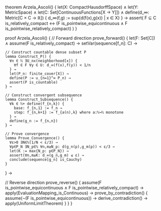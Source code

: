 theorem Arzela_Ascoli() {
  let(X: CompactHausdorffSpace) ∧
  let(Y: MetricSpace) ∧
  let(C: Set[ContinuousFunctions[X → Y]]) ∧
  define(d_∞: Metric[C × C → ℝ]) {
    d_∞(f,g) := sup{d(f(x),g(x)) | x ∈ X}
  } →
  assert(
    F ⊆ C is_relatively_compact ↔ 
    (F is_pointwise_equicontinuous ∧ F is_pointwise_relatively_compact)
  )
}

proof Arzela_Ascoli() {
  // Forward direction
  prove_forward() {
    let(F: Set[C]) ∧
    assume(F is_relatively_compact) →
    setVar(sequence[f_n]: C) →
    
    // Construct countable dense subset P
    lemma Construct_P() {
      ∀n ∈ ℕ ∃U_nx(neighborhood[x]) {
        ∀f ∈ F ∀y ∈ U: d_∞(f(x),f(y)) < 1/n
      } →
      let(P_n: finite_cover[X]) →
      define(P := ∪_{n=1}^∞ P_n) →
      assert(P is_countable)
    } →

    // Construct convergent subsequence
    lemma Construct_Subsequence() {
      ∀k ∈ ℕ+ define(f_{n,k}) {
        base: f_{n,1} := f_n →
        step: f_{n,k+1} := f_{a(n),k} where a:ℕ→ℕ monotone
      } →
      define(g_n := f_{n,n})
    } →

    // Prove convergence
    lemma Prove_Convergence() {
      ∀ε>0 ∃N∈ℕ(1/N < ε/3) →
      ∀p∈P_N ∃N_p∈ℕ ∀n,m≥N_p: d(g_n(p),g_m(p)) < ε/3 →
      let(K := max{N_p: p∈P_N}) →
      assert(∀n,m≥K: d_∞(g_n,g_m) ≤ ε) →
      conclude(sequence[g_n] is_Cauchy)
    }
  } →

  // Reverse direction
  prove_reverse() {
    assume(F is_pointwise_equicontinuous ∧ F is_pointwise_relatively_compact) →
    apply(EvaluationMapping_is_Continuous) →
    prove_by_contradiction() {
      assume(¬(F is_pointwise_equicontinuous)) →
      derive_contradiction() →
      apply(UniformLimitTheorem)
    }
  }
}